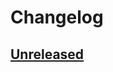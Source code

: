 # Changelog

## [Unreleased]


[Unreleased]: https://github.com/noib3/nvim-oxi/compare/v0.3.0...HEAD
